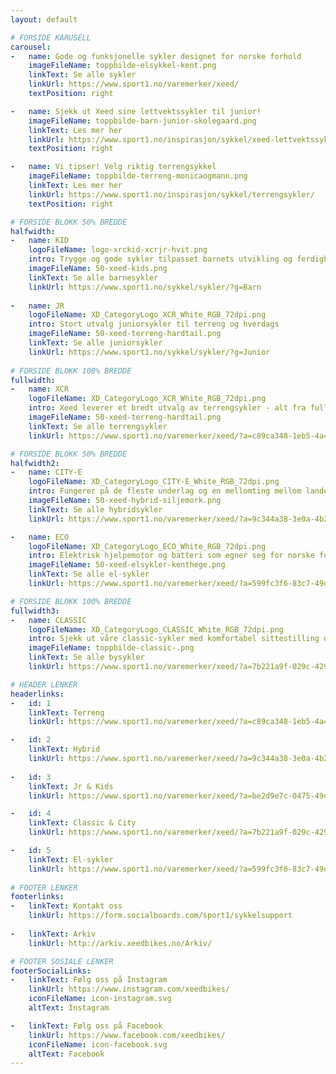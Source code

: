 ```yaml
---
layout: default

# FORSIDE KARUSELL
carousel:
-   name: Gode og funksjonelle sykler designet for norske forhold
    imageFileName: toppbilde-elsykkel-kent.png
    linkText: Se alle sykler
    linkUrl: https://www.sport1.no/varemerker/xeed/
    textPosition: right

-   name: Sjekk ut Xeed sine lettvektssykler til junior!
    imageFileName: toppbilde-barn-junior-skolegaard.png
    linkText: Les mer her
    linkUrl: https://www.sport1.no/inspirasjon/sykkel/xeed-lettvektssykler-til-barn-og-jr/
    textPosition: right

-   name: Vi tipser! Velg riktig terrengsykkel
    imageFileName: toppbilde-terreng-monicaogmann.png
    linkText: Les mer her
    linkUrl: https://www.sport1.no/inspirasjon/sykkel/terrengsykler/
    textPosition: right

# FORSIDE BLOKK 50% BREDDE 
halfwidth:
-   name: KID
    logoFileName: logo-xrckid-xcrjr-hvit.png
    intro: Trygge og gode sykler tilpasset barnets utvikling og ferdigheter
    imageFileName: 50-xeed-kids.png
    linkText: Se alle barnesykler
    linkUrl: https://www.sport1.no/sykkel/sykler/?g=Barn
    
-   name: JR
    logoFileName: XD_CategoryLogo_XCR_White_RGB_72dpi.png
    intro: Stort utvalg juniorsykler til terreng og hverdags
    imageFileName: 50-xeed-terreng-hardtail.png
    linkText: Se alle juniorsykler
    linkUrl: https://www.sport1.no/sykkel/sykler/?g=Junior
    
# FORSIDE BLOKK 100% BREDDE 
fullwidth:
-   name: XCR
    logoFileName: XD_CategoryLogo_XCR_White_RGB_72dpi.png
    intro: Xeed leverer et bredt utvalg av terrengsykler - alt fra fulldempere for stisykling til lynraske maratonracere for grus og raske stier
    imageFileName: 50-xeed-terreng-hardtail.png
    linkText: Se alle terrengsykler
    linkUrl: https://www.sport1.no/varemerker/xeed/?a=c89ca348-1eb5-4a46-a253-731fe22b8465

# FORSIDE BLOKK 50% BREDDE 
halfwidth2:
-   name: CITY-E
    logoFileName: XD_CategoryLogo_CITY-E_White_RGB_72dpi.png
    intro: Fungerer på de fleste underlag og en mellomting mellom landevei- og terrengsykler
    imageFileName: 50-xeed-hybrid-siljemork.png
    linkText: Se alle hybridsykler
    linkUrl: https://www.sport1.no/varemerker/xeed/?a=9c344a38-3e0a-4b2b-88de-a5b4b04447ed

-   name: ECO
    logoFileName: XD_CategoryLogo_ECO_White_RGB_72dpi.png
    intro: Elektrisk hjelpemotor og batteri som egner seg for norske forhold
    imageFileName: 50-xeed-elsykler-kenthege.png
    linkText: Se alle el-sykler
    linkUrl: https://www.sport1.no/varemerker/xeed/?a=599fc3f6-83c7-49d3-a6ce-afe66720b86f

# FORSIDE BLOKK 100% BREDDE 
fullwidth3:
-   name: CLASSIC
    logoFileName: XD_CategoryLogo_CLASSIC_White_RGB_72dpi.png
    intro: Sjekk ut våre classic-sykler med komfortabel sittestilling og lavt innsteg
    imageFileName: toppbilde-classic-.png
    linkText: Se alle bysykler
    linkUrl: https://www.sport1.no/varemerker/xeed/?a=7b221a9f-029c-4293-a7d4-de5e54260026

# HEADER LENKER
headerlinks:
-   id: 1
    linkText: Terreng
    linkUrl: https://www.sport1.no/varemerker/xeed/?a=c89ca348-1eb5-4a46-a253-731fe22b8465

-   id: 2
    linkText: Hybrid
    linkUrl: https://www.sport1.no/varemerker/xeed/?a=9c344a38-3e0a-4b2b-88de-a5b4b04447ed
  
-   id: 3
    linkText: Jr & Kids
    linkUrl: https://www.sport1.no/varemerker/xeed/?a=be2d9e7c-0475-49d0-ae74-81483889f816

-   id: 4
    linkText: Classic & City
    linkUrl: https://www.sport1.no/varemerker/xeed/?a=7b221a9f-029c-4293-a7d4-de5e54260026

-   id: 5
    linkText: El-sykler
    linkUrl: https://www.sport1.no/varemerker/xeed/?a=599fc3f6-83c7-49d3-a6ce-afe66720b86f
    
# FOOTER LENKER
footerlinks:
-   linkText: Kontakt oss
    linkUrl: https://form.socialboards.com/sport1/sykkelsupport
    
-   linkText: Arkiv
    linkUrl: http://arkiv.xeedbikes.no/Arkiv/

# FOOTER SOSIALE LENKER
footerSocialLinks:
-   linkText: Følg oss på Instagram
    linkUrl: https://www.instagram.com/xeedbikes/
    iconFileName: icon-instagram.svg
    altText: Instagram

-   linkText: Følg oss på Facebook
    linkUrl: https://www.facebook.com/xeedbikes/
    iconFileName: icon-facebook.svg
    altText: Facebook
---
```

